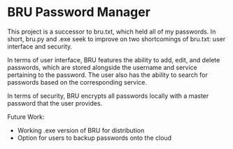 # BRU Password Manager
This project is a successor to bru.txt, which held all of my passwords. In short, bru.py and .exe seek to improve on two shortcomings of bru.txt: user interface and security.

In terms of user interface, BRU features the ability to add, edit, and delete passwords, which are stored alongside the username and service pertaining to the password. The user also has the ability to search for passwords based on the corresponding service.

In terms of security, BRU encrypts all passwords locally with a master password that the user provides.

Future Work:
 - Working .exe version of BRU for distribution
 - Option for users to backup passwords onto the cloud
